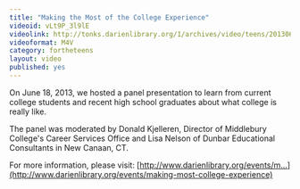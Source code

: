 ```yaml
---
title: "Making the Most of the College Experience"
videoid: vLt9P_3l9lE
videolink: http://tonks.darienlibrary.org/1/archives/video/teens/20130618_college_experience.m4v
videoformat: M4V
category: fortheteens
layout: video
published: yes
---
```


On June 18, 2013, we hosted a panel presentation to learn from current college students and recent high school graduates about what college is really like.

The panel was moderated by Donald Kjelleren, Director of Middlebury College's Career Services Office and Lisa Nelson of Dunbar Educational Consultants in New Canaan, CT.

For more information, please visit: [http://www.darienlibrary.org/events/m...](http://www.darienlibrary.org/events/making-most-college-experience)